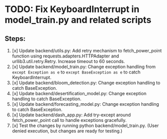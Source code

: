 # TODO: Fix KeyboardInterrupt in model_train.py and related scripts

## Steps:
1. [x] Update backend/utils.py: Add retry mechanism to fetch_power_point function using requests.adapters.HTTPAdapter and urllib3.util.retry.Retry. Increase timeout to 60 seconds.
2. [x] Update backend/model_train.py: Change exception handling from `except Exception as e` to `except BaseException as e` to catch KeyboardInterrupt.
3. [x] Update backend/bloom_detection.py: Change exception handling to catch BaseException.
4. [x] Update backend/desertification_model.py: Change exception handling to catch BaseException.
5. [x] Update backend/forecasting_model.py: Change exception handling to catch BaseException.
6. [x] Update backend/dash_app.py: Add try-except around fetch_power_point call to handle exceptions gracefully.
7. [x] Test the changes by running python backend/model_train.py. (User denied execution, but changes are ready for testing.)
